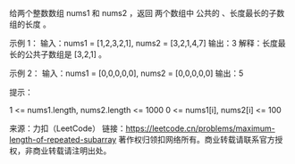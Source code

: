 给两个整数数组 nums1 和 nums2 ，返回 两个数组中 公共的 、长度最长的子数组的长度 。



示例 1：
输入：nums1 = [1,2,3,2,1], nums2 = [3,2,1,4,7]
输出：3
解释：长度最长的公共子数组是 [3,2,1] 。

示例 2：
输入：nums1 = [0,0,0,0,0], nums2 = [0,0,0,0,0]
输出：5


提示：

1 <= nums1.length, nums2.length <= 1000
0 <= nums1[i], nums2[i] <= 100

来源：力扣（LeetCode）
链接：https://leetcode.cn/problems/maximum-length-of-repeated-subarray
著作权归领扣网络所有。商业转载请联系官方授权，非商业转载请注明出处。